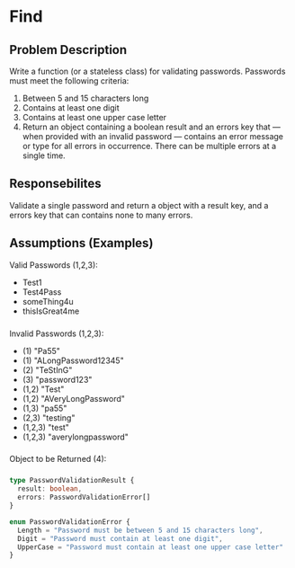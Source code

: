 # Find

Problem Description
---
Write a function (or a stateless class) for validating passwords. Passwords must meet the following criteria:
  1. Between 5 and 15 characters long
  2. Contains at least one digit
  3. Contains at least one upper case letter
  4. Return an object containing a boolean result and an  errors key that — when provided with an invalid password — contains an error message or type for all errors in occurrence. There can be multiple errors at a single time.

Responsebilites
---
Validate a single password and return a object with a result key, and a errors key that can contains none to many errors.

Assumptions (Examples)
---
Valid Passwords (1,2,3):
- Test1
- Test4Pass
- someThing4u
- thisIsGreat4me
###
Invalid Passwords (1,2,3):
- (1) "Pa55"
- (1) "ALongPassword12345"
- (2) "TeStInG"
- (3) "password123"
- (1,2) "Test"
- (1,2) "AVeryLongPassword"
- (1,3) "pa55"
- (2,3) "testing"
- (1,2,3) "test"
- (1,2,3) "averylongpassword"
###
Object to be Returned (4):
###
``` typescript
type PasswordValidationResult {
  result: boolean,
  errors: PasswordValidationError[]
}
```
``` typescript
enum PasswordValidationError {
  Length = "Password must be between 5 and 15 characters long",
  Digit = "Password must contain at least one digit",
  UpperCase = "Password must contain at least one upper case letter"
}
```